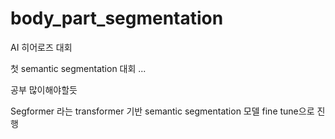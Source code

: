 # body_part_segmentation

AI 히어로즈 대회

첫 semantic segmentation 대회 ...


공부 많이해야할듯

Segformer 라는 transformer 기반 semantic segmentation 모델 fine tune으로 진행 
